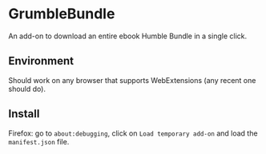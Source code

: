 # GrumbleBundle

An add-on to download an entire ebook Humble Bundle in a single click.

## Environment

Should work on any browser that supports WebExtensions (any recent one should
do).

## Install

Firefox: go to `about:debugging`, click on `Load temporary add-on` and load the
`manifest.json` file.

